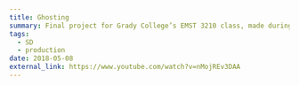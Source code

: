 ```yaml
---
title: Ghosting
summary: Final project for Grady College’s EMST 3210 class, made during March – April 2018. Credited here as lead sound designer, sound mixer, and boom operator. The “lead sound designer” credit here also encompasses dialogue editing, sound mixing, and some light Foley work. It’s probably a good thing this TV model’s not that common anymore.
tags:
  - SD
  - production
date: 2018-05-08
external_link: https://www.youtube.com/watch?v=nMojREv3DAA
---
```


